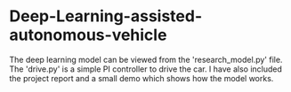 # Deep-Learning-assisted-autonomous-vehicle

The deep learning model can be viewed from the 'research_model.py' file. The 'drive.py' is a simple PI controller to drive the car. I have also included the project report and a small demo which shows how the model works.
